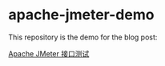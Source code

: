 # apache-jmeter-demo

This repository is the demo for the blog post:

[Apache JMeter 接口测试](https://jinhucheung.github.io/2020/02/29/13_how_to_use_jmeter/)